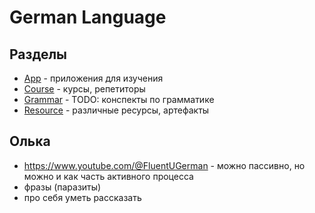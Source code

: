 # German Language

## Разделы

- [App](./app/APP.md) - приложения для изучения
- [Course](./course/COURSE.md) - курсы, репетиторы
- [Grammar](./grammar/) - TODO: конспекты по грамматике
- [Resource](./resource/RESOURCE.md) - различные ресурсы, артефакты

## Олька

- https://www.youtube.com/@FluentUGerman - можно пассивно, но можно и как часть активного процесса
- фразы (паразиты)
- про себя уметь рассказать
